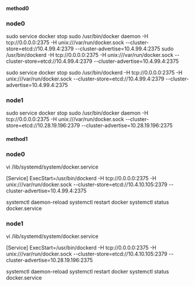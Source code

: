 #### method0 ####
### node0 ###
sudo service docker stop
sudo /usr/bin/docker daemon -H tcp://0.0.0.0:2375 -H unix:///var/run/docker.sock --cluster-store=etcd://10.4.99.4:2379 --cluster-advertise=10.4.99.4:2375
sudo /usr/bin/dockerd -H tcp://0.0.0.0:2375 -H unix:///var/run/docker.sock --cluster-store=etcd://10.4.99.4:2379 --cluster-advertise=10.4.99.4:2375

sudo service docker stop
sudo /usr/bin/dockerd -H tcp://0.0.0.0:2375 -H unix:///var/run/docker.sock --cluster-store=etcd://10.4.99.4:2379 --cluster-advertise=10.4.99.4:2375

### node1 ###
sudo service docker stop
sudo /usr/bin/docker daemon -H tcp://0.0.0.0:2375 -H unix:///var/run/docker.sock --cluster-store=etcd://10.28.19.196:2379 --cluster-advertise=10.28.19.196:2375


#### method1 ####
### node0 ###
vi /lib/systemd/system/docker.service

[Service]
ExecStart=/usr/bin/dockerd -H tcp://0.0.0.0:2375 -H unix:///var/run/docker.sock --cluster-store=etcd://10.4.10.105:2379 --cluster-advertise=10.4.99.4:2375

systemctl daemon-reload 
systemctl restart docker
systemctl status docker.service

### node1 ###
vi /lib/systemd/system/docker.service

[Service]
ExecStart=/usr/bin/dockerd -H tcp://0.0.0.0:2375 -H unix:///var/run/docker.sock --cluster-store=etcd://10.4.10.105:2379 --cluster-advertise=10.28.19.196:2375

systemctl daemon-reload 
systemctl restart docker
systemctl status docker.service

